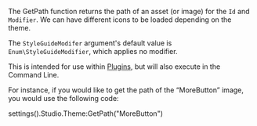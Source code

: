 The GetPath function returns the path of an asset (or image) for the `Id` and `Modifier`. We can have different icons to be loaded depending on the theme.

The `StyleGuideModifer` argument's default value is `Enum\StyleGuideModifier`, which applies no modifier.

This is intended for use within [Plugins](https://developer.roblox.com/en-us/api-reference/class/Plugin), but will also execute in the Command Line.

For instance, if you would like to get the path of the “MoreButton” image, you would use the following code:

settings().Studio.Theme:GetPath("MoreButton")